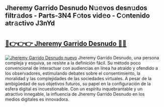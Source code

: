 ## Jheremy Garrido Desnudo N𝚞𝚎vos desn𝚞dos filtr𝚊dos - Parts-3N4 F𝚘tos vid𝚎o - C𝚘ntenido atr𝚊ctivo J3nYd

# <h2><a href="http://mb1b9l.tromn.icu/?c=Jheremy+Garrido+Desnudo">🔗👉👉👉 Jheremy Garrido Desnudo 🔗🔗</a></h2>

[![Jheremy Garrido Desnudo nuevo](https://i.imgur.com/pEAQMta.gif)](http://mb1b9l.tromn.icu/?c=Jheremy+Garrido+Desnudo)
Jheremy Garrido Desnudo, una persona compleja y esquiva, se resiste a la definición fácil. Su método poco convencional de interactuar con audiencias en línea ha atraído y ofendido a los observadores, estimulando debates sobre el consentimiento, la moralidad y las complejidades de las sociedades virtuales. A pesar de la ambigüedad de sus objetivos futuros, su papel en la configuración de la esfera digital es incuestionable. Con un espíritu inquebrantable y un atractivo innegable, la influencia de Jheremy Garrido Desnudo en los medios digitales es innovadora.
